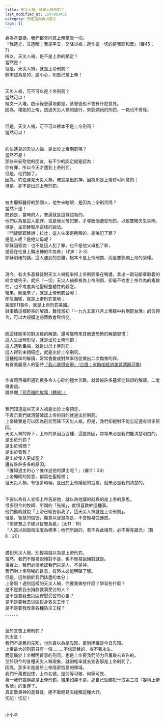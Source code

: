 ```yaml
---
title: 天災人禍，就是上帝刑罰？
last_modified_at: 1547993456
category: 預定論與自由意志
tags: []
---
```


<p>身為基督徒，我們都會同意上帝掌管一切。<br/>『我造光，又造暗；我施平安，又降災禍；造作這一切的是我耶和華』（賽45：7）<br/><!--more-->所以，天災人禍，是不是上帝的預定？<br/>當然是！<br/>但是，天災人禍，就是上帝刑罰？<br/>輕率認為是的，請小心，別自己當上帝！<br/><br/><br/>天災人禍，可不可以是上帝刑罰？<br/>當然可以！<br/>經文一大堆，啟示錄更遍地都是，基督徒也不會有什麼意見。<br/>因為，權能的上帝，透過天災人禍的施行，來彰顯祂的刑罰，一點也不奇怪。<br/><br/><br/>但是，天災人禍，可不可以根本不是上帝刑罰？<br/>當然可以！<br/><br/><br/>約伯遇見的天災人禍，是出於上帝刑罰嗎？<br/>當然不是！<br/>那些來安慰他的朋友，有不少的認定就是認為：<br/>你有罪，所以今天才遭到上帝刑罰。<br/>但是，他們錯了。<br/>因為，約伯遇見天災人禍，確實是出於神，因為那是上帝許可同意的；<br/>但是，卻不是出於上帝刑罰。<br/><br/><br/>被主耶穌醫好的那個人，他生來瞎眼，是因為上帝刑罰嗎？<br/>當然不是！<br/>問題是，當時的人，普遍就是這樣認為的。<br/>他們以為是這人犯罪，或是他父母犯罪，才導致他遭受刑罰，以致雙眼天生失明。<br/>但是，主耶穌駁斥這樣的說法。<br/>『門徒問耶穌說：拉比，這人生來是瞎眼的，是誰犯了罪？<br/>是這人呢？是他父母呢？<br/>耶穌回答說：也不是這人犯了罪，也不是他父母犯了罪，<br/>是要在他身上顯出神的作為來』（約9：2-3）<br/>耶穌明確的講，這人遇到的苦難，根本不是上帝刑罰，而是要彰顯上帝的榮耀。<br/><br/><br/>現今，有太多基督徒對天災人禍輕率把上帝刑罰掛在嘴邊，拿出一兩句斷章取義的經文或例子，就把『一切』天災人禍都視為上帝刑罰，卻毫不考慮上帝作為的複雜性，也不考慮其他聖經整體性的觀念。<br/>結果，颱風來了，就是上帝刑罰台灣；<br/>印尼海嘯，就是上帝刑罰當地；<br/>美國911事件，就是上帝刑罰美國。<br/>對事情這樣輕率的解讀，難怪當初『一九九五潤八月上帝藉中共刑罰台灣』的假預言，可以大規模迷惑眾教會與信徒。<br/><br/><br/>而這樣輕率的對災難的解讀，還可能帶來其他更恐怖的解讀習慣：<br/>這人生出畸形兒，就是出於上帝刑罰；<br/>這人遇到車禍，就是出於上帝刑罰；<br/>這人得到末期癌症，就是出於上帝刑罰。<br/>這種輕率的解讀，常常會變成對無辜信徒做出二次傷害的罪。<br/>有首美麗感人的聖詩<a href="http://www.mbcsfv.org/chinese/library/hymncampanions/011.html" target="_blank">『我心靈得安寧』(台語：有時咱經過美麗清靜河墘)</a></p><br/>作者司百福所遇到眾多令人心碎的極大苦難，就曾被許多基督徒錯誤的解讀，二度傷害過。<br/>請參閱<a href="http://www.oursweb.net/conmunity/index_detail.asp?id=5356" target="_blank">『司百福的故事（轉貼）』</a><br/><br/><br/>我們知道這些天災人禍是出於上帝預定，<br/>不表示我們就清楚確認上帝的目的就是出於刑罰。<br/>上帝確實是可以因為刑罰而降下天災人禍，但是，我們卻絕對不能忘記還有很多原因。<br/>天災人禍的降下，上帝的原因百百種，這些原因，常常未必是我們能清楚明白的。<br/>是出於刑罰？<br/>是出於憐憫？<br/>是出於管教？<br/>是出於使人更成聖？<br/>還有許許多多的原因。<br/>『誰知道主的心？誰作過他的謀士呢？』（羅11：34）<br/>上帝顯明的旨意，都寫在聖經裡；<br/>但天災人禍，有很多時候，是出於上帝隱秘的旨意，就未必是我們清楚的。<br/><br/><br/>不要以為有人宣稱上帝告訴他，就以為他講的就真的是上帝的意思。<br/>很多現今的牧師、所謂的「先知」，就很喜歡幹這種事。<br/>他們動輒就說「上帝已經告訴我了，這天災人禍就是上帝刑罰」。<br/>但是，智慧的信徒，願意以智慧為是，不會輕易受迷惑。<br/>『但智慧之子總以智慧為是』（太11：19）<br/>『人當以訓誨和法度為標準；他們所說的，若不與此相符，必不得見晨光』（賽8：20）<br/><br/><br/>遇到天災人禍，別輕易就以為是上帝刑罰。<br/>當然，我們不輕易說絕對不是，也不輕易說絕對就是。<br/>事實上，我們必須承認我們只是人，不是神，<br/>我們對上帝隱秘的旨意，有時未必能明確了解。<br/>但是，這無損於我們該盡的本分：<br/>上帝啊！遇到這樣的天災人禍，你要我做些什麼？學習些什麼？<br/>是不是要我去捐款救濟受苦的人？<br/>是不是要我去災區安慰受苦的心靈？<br/>是不是要我去災區投身救災工作？<br/>是不是要我改善各種防災工程？<br/>、、、、、。<br/><br/><br/>至於宣告上帝刑罰？<br/>別太急！<br/>我們不是舊約先知，也別自以為是先知，更別捧誰是今日先知。<br/>上帝最大的刑罰只有一個………不信耶穌的，得不著永生。<br/>而這屬於上帝顯明旨意的刑罰，也是上帝要我們努力且勇敢去宣告的。<br/>至於現今的各種天災人禍現象，就別輕率就去宣告那是上帝刑罰了。<br/>因為，那多半是屬於上帝隱密旨意的領域。<br/>我們千萬要記住，上帝名號，是何等可敬、何等可畏，<br/>萬一我們宣稱那是上帝刑罰，結果如果不是，那自己就觸犯十戒第三戒『妄稱上帝名號』的重罪了。<br/>真正敬畏神的基督徒，絕不敢輕易去碰觸這種大罪。<br/>切記！切記！<br/><br/><br/>小小羊<br/><br/><p> </p><br/><br/>